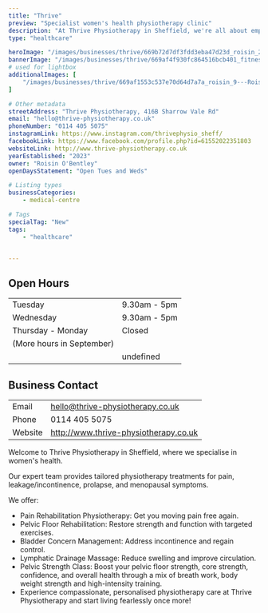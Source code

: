 ```yaml
---
title: "Thrive"
preview: "Specialist women's health physiotherapy clinic"
description: "At Thrive Physiotherapy in Sheffield, we're all about empowering women! We specialise in providing tailored treatment, support and care for common (but NOT normal) female health concerns, in particular pain, incontinence, prolapse, and menopausal symptoms, allowing you to get back to doing what you love, leak and pain free!"
type: "healthcare"

heroImage: "/images/businesses/thrive/669b72d7df3fdd3eba47d23d_roisin_23---Roisin-at-Thrive.jpg"
bannerImage: "/images/businesses/thrive/669af4f930fc864516bcb401_fitness-friends-and-senior-women-with-exercise-an-2023-11-27-05-16-17-utc.webp"
# used for lightbox
additionalImages: [
    "/images/businesses/thrive/669af1553c537e70d64d7a7a_roisin_9---Roisin-at-Thrive.jpg"
]

# Other metadata
streetAddress: "Thrive Physiotherapy, 416B Sharrow Vale Rd"
email: "hello@thrive-physiotherapy.co.uk"
phoneNumber: "0114 405 5075"
instagramLink: https://www.instagram.com/thrivephysio_sheff/
facebookLink: https://www.facebook.com/profile.php?id=61552022351803
websiteLink: http://www.thrive-physiotherapy.co.uk
yearEstablished: "2023"
owner: "Roisin O'Bentley"
openDaysStatement: "Open Tues and Weds"

# Listing types
businessCategories:
    - medical-centre

# Tags
specialTag: "New"
tags:
    - "healthcare"


---
```


## Open Hours

|                           |              |
| ------------------------- | ------------ |
| Tuesday                   | 9.30am - 5pm |
| Wednesday                 | 9.30am - 5pm |
| Thursday - Monday         | Closed       |
| (More hours in September) |              |
|                           | undefined    |

## Business Contact

|         |                                       |
| ------- | ------------------------------------- |
| Email   | hello@thrive-physiotherapy.co.uk      |
| Phone   | 0114 405 5075                         |
| Website | http://www.thrive-physiotherapy.co.uk |

Welcome to Thrive Physiotherapy in Sheffield, where we specialise in women's health.

Our expert team provides tailored physiotherapy treatments for pain, leakage/incontinence, prolapse, and menopausal symptoms.

We offer:

- Pain Rehabilitation Physiotherapy: Get you moving pain free again.
- Pelvic Floor Rehabilitation: Restore strength and function with targeted exercises.
- Bladder Concern Management: Address incontinence and regain control.
- Lymphatic Drainage Massage: Reduce swelling and improve circulation.
- Pelvic Strength Class: Boost your pelvic floor strength, core strength, confidence, and overall health through a mix of breath work, body weight strength and high-intensity training.
- Experience compassionate, personalised physiotherapy care at Thrive Physiotherapy and start living fearlessly once more!
